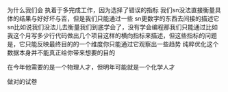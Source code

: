 为什么我们会 执着于多完成工作，因为选择了错误的指标 我们sn没法直接衡量具体的结果与好好坏与否，但是我们只能通过一些 sn更数字的东西去间接的描述它 sn比如说我们没法儿去衡量我们到底学会了，没有学会编程那我们只能通过比如我这个月写多少行代码做出几个项目这样的横向指标来描述，但这些指标的问题是，它只能反映最终目的的一个维度你只能通过它观察出一些趋势 纯粹优化这个数据本身并不能真正给你带来想要的目的

在今年他需要的是一个物理人才，但明年可能就是一个化学人才

做对的试卷